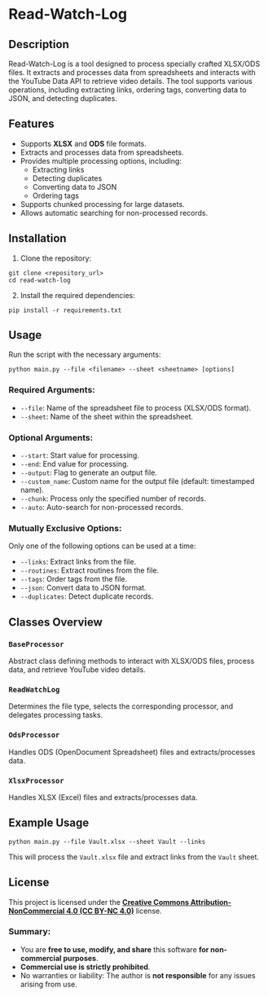 # Read-Watch-Log
## Description
Read-Watch-Log is a tool designed to process specially crafted XLSX/ODS files. It extracts and processes data from spreadsheets and interacts with the YouTube Data API to retrieve video details. The tool supports various operations, including extracting links, ordering tags, converting data to JSON, and detecting duplicates.

## Features
- Supports **XLSX** and **ODS** file formats.
- Extracts and processes data from spreadsheets.
- Provides multiple processing options, including:
    - Extracting links
    - Detecting duplicates
    - Converting data to JSON
    - Ordering tags
- Supports chunked processing for large datasets.
- Allows automatic searching for non-processed records.
## Installation
1. Clone the repository:
```shell
git clone <repository_url>
cd read-watch-log
```

2. Install the required dependencies:
```shell
pip install -r requirements.txt
```
## Usage
Run the script with the necessary arguments:
```shell
python main.py --file <filename> --sheet <sheetname> [options]
```

### Required Arguments:
- `--file`: Name of the spreadsheet file to process (XLSX/ODS format).
- `--sheet`: Name of the sheet within the spreadsheet.
### Optional Arguments:
- `--start`: Start value for processing.
- `--end`: End value for processing.
- `--output`: Flag to generate an output file.
- `--custom_name`: Custom name for the output file (default: timestamped name).
- `--chunk`: Process only the specified number of records.
- `--auto`: Auto-search for non-processed records.
### Mutually Exclusive Options:
Only one of the following options can be used at a time:
- `--links`: Extract links from the file.
- `--routines`: Extract routines from the file.
- `--tags`: Order tags from the file.
- `--json`: Convert data to JSON format.
- `--duplicates`: Detect duplicate records.
## Classes Overview
### `BaseProcessor`
Abstract class defining methods to interact with XLSX/ODS files, process data, and retrieve YouTube video details.

### `ReadWatchLog`
Determines the file type, selects the corresponding processor, and delegates processing tasks.

### `OdsProcessor`
Handles ODS (OpenDocument Spreadsheet) files and extracts/processes data.

### `XlsxProcessor`
Handles XLSX (Excel) files and extracts/processes data.

## Example Usage
```shell
python main.py --file Vault.xlsx --sheet Vault --links
```

This will process the `Vault.xlsx` file and extract links from the `Vault` sheet.

## License
This project is licensed under the [**Creative Commons Attribution-NonCommercial 4.0 (CC BY-NC 4.0)**](https://creativecommons.org/licenses/by-nc/4.0/legalcode.en) license.

### Summary:
- You are **free to use, modify, and share** this software **for non-commercial purposes**.
- **Commercial use is strictly prohibited**.
- No warranties or liability: The author is **not responsible** for any issues arising from use.